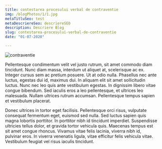 ```yaml
---
title: contestarea procesului verbal de contraventie
img: /blogPhotos/1/1.jpg
metaTitluSeo: test
metaDescriereSeo: descriereSEO
description: Descriere Blog
slug: contestarea-procesului-verbal-de-contraventie
date: "01-07-2020"

---
```

<div class='container-fluid bg-primary-color'>
<img class='img-fluid blog-img' layout='scale-down' alt='contraventie' src=/blogPhotos/1/1.jpg>
<p className='text-secondary'>Pellentesque condimentum velit vel justo rutrum, sit amet commodo diam tincidunt. Nunc diam massa, interdum ut aliquet at, scelerisque ac ex. Integer cursus sem ac pretium posuere. Ut at odio nulla. Phasellus nec ante luctus, egestas dui id, maximus dui. In aliquam elit sit amet sollicitudin luctus. Nunc nec leo quis ante vestibulum egestas. In dignissim libero vitae congue bibendum. Sed iaculis eros a leo pellentesque, et ultrices leo malesuada. Nullam ultrices rutrum accumsan. Pellentesque tempus sapien et vestibulum placerat.</p>

<p>Donec ultrices in tortor eget facilisis. Pellentesque orci risus, vulputate consequat fermentum eget, euismod sed nulla. Sed luctus sapien quis magna lobortis porttitor. In porttitor nibh id tincidunt imperdiet. Suspendisse ultricies tellus dolor, et gravida tortor vehicula quis. Maecenas tempus est sit amet congue rhoncus. Vivamus vitae felis lacinia, viverra nibh id, pulvinar eros. In viverra venenatis ligula, vitae efficitur felis vehicula vitae. Vestibulum feugiat vel risus iaculis tincidunt.</p>
</div>